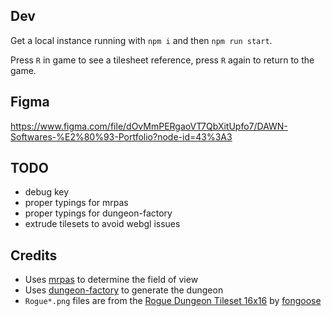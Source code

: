 ## Dev

Get a local instance running with `npm i` and then `npm run start`.

Press `R` in game to see a tilesheet reference, press `R` again to return to the game.

## Figma

https://www.figma.com/file/dOvMmPERgaoVT7QbXitUpfo7/DAWN-Softwares-%E2%80%93-Portfolio?node-id=43%3A3

## TODO

 * debug key
 * proper typings for mrpas
 * proper typings for dungeon-factory
 * extrude tilesets to avoid webgl issues

## Credits

* Uses [mrpas](https://www.npmjs.com/package/mrpas) to determine the field of view
* Uses [dungeon-factory](https://www.npmjs.com/package/dungeon-factory) to generate the dungeon
* `Rogue*.png` files are from the [Rogue Dungeon Tileset 16x16](https://fongoose.itch.io/rogue-dungeon-tileset-16x16) by [fongoose](https://twitter.com/fongoosemike)
